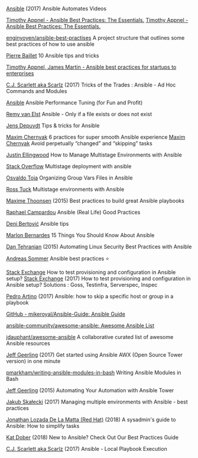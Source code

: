 
[Ansible](https://www.ansible.com/videos-ansible-automates-2017)
(2017) Ansible Automates Videos

[Timothy Appnel - Ansible Best Practices: The Essentials.](https://www.ansible.com/blog/ansible-best-practices-essentials)
[Timothy Appnel - Ansible Best Practices: The Essentials.](https://www.ansible.com/videos-ansible-automates-ansible-best-practices-the-essentials)

[enginyoyen/ansible-best-practises](https://github.com/enginyoyen/ansible-best-practises)
A project structure that outlines some best practices of how to use ansible

[Pierre Baillet](http://blog.ippon.tech/ansible-tips-and-tricks/)
10 Ansible tips and tricks

[Timothy Appnel, James Martin - Ansible best practices for startups to enterprises](https://www.redhat.com/en/about/videos/ansible-best-practices-startups-enterprises)

[C.J. Scarlett aka Scarlz](http://www.tricksofthetrades.net/2017/03/20/ansible-adhoc-modules/)
(2017) Tricks of the Trades : Ansible - Ad Hoc Commands and Modules

[Ansible](https://www.ansible.com/blog/ansible-performance-tuning)
Ansible Performance Tuning (for Fun and Profit)

[Remy van Elst](https://raymii.org/s/tutorials/Ansible_-_Only_if_a_file_exists_or_does_not_exist.html)
Ansible - Only if a file exists or does not exist

[Jens Depuydt](http://jensd.be/587/linux/tips-tricks-for-ansible)
Tips & tricks for Ansible

[Maxim Chernyak](http://hakunin.com/six-ansible-practices)
6 practices for super smooth Ansible experience
[Maxim Chernyak](http://hakunin.com/six-ansible-practices#avoid-perpetually-changed-and-skipping-tasks)
Avoid perpetually “changed” and “skipping” tasks

[Justin Ellingwood](https://www.digitalocean.com/community/tutorials/how-to-manage-multistage-environments-with-ansible)
How to Manage Multistage Environments with Ansible

[Stack Overflow](https://stackoverflow.com/questions/32526774/multistage-deployment-with-ansible)
Multistage deployment with ansible

[Osvaldo Toja](http://toja.io/using-host-and-group-vars-files-in-ansible/)
Organizing Group Vars Files in Ansible

[Ross Tuck](http://rosstuck.com/multistage-environments-with-ansible/)
Multistage environments with Ansible

[Maxime Thoonsen](https://www.theodo.fr/blog/2015/10/best-practices-to-build-great-ansible-playbooks/)
(2015) Best practices to build great Ansible playbooks

[Raphael Campardou](https://reinteractive.com/posts/167-ansible-real-life-good-practices)
Ansible (Real Life) Good Practices

[Deni Bertović](https://goodcode.io/articles/ansible-tips/)
Ansible tips

[Marlon Bernardes](http://codeheaven.io/15-things-you-should-know-about-ansible/)
15 Things You Should Know About Ansible

[Dan Tehranian](https://dantehranian.wordpress.com/2015/08/10/automating-linux-security-best-practices-with-ansible/)
(2015) Automating Linux Security Best Practices with Ansible

[Andreas Sommer](https://andidog.de/blog/2017-04-24-ansible-best-practices)
Ansible best practices
:star:

[Stack Exchange](https://devops.stackexchange.com/a/706/3072)
How to test provisioning and configuration in Ansible setup?
[Stack Exchange](https://devops.stackexchange.com/questions/98/how-to-test-provisioning-and-configuration-in-ansible-setup)
(2017) How to test provisioning and configuration in Ansible setup? Solutions : Goss, Testinfra, Serverspec, Inspec

[Pedro Artino](https://velenux.wordpress.com/2017/07/31/ansible-how-to-skip-a-specific-host-or-group-in-a-playbook/)
(2017) Ansible: how to skip a specific host or group in a playbook

[GitHub - mikeroyal/Ansible-Guide: Ansible Guide](https://github.com/mikeroyal/Ansible-Guide)

[ansible-community/awesome-ansible: Awesome Ansible List](https://github.com/ansible-community/awesome-ansible)

[jdauphant/awesome-ansible](https://github.com/jdauphant/awesome-ansible)
A collaborative curated list of awesome Ansible resources

[Jeff Geerling](https://www.jeffgeerling.com/blog/2017/get-started-using-ansible-awx-open-source-tower-version-one-minute)
(2017) Get started using Ansible AWX (Open Source Tower version) in one minute

[pmarkham/writing-ansible-modules-in-bash](https://github.com/pmarkham/writing-ansible-modules-in-bash/blob/master/ansible_bash_modules.md)
Writing Ansible Modules in Bash

[Jeff Geerling](https://www.jeffgeerling.com/blog/automating-your-automation-ansible-tower)
(2015) Automating Your Automation with Ansible Tower

[Jakub Skałecki](https://rock-it.pl/managing-multiple-environments-with-ansible-best-practices/)
(2017) Managing multiple environments with Ansible - best practices

[Jonathan Lozada De La Matta (Red Hat)](https://opensource.com/article/18/7/sysadmin-tasks-ansible)
(2018) A sysadmin's guide to Ansible: How to simplify tasks

[Kat Dober](https://blog.newrelic.com/engineering/ansible-best-practices-guide/)
(2018) New to Ansible? Check Out Our Best Practices Guide

[C.J. Scarlett aka Scarlz](https://www.tricksofthetrades.net/2017/10/02/ansible-local-playbooks/)
(2017) Ansible - Local Playbook Execution
